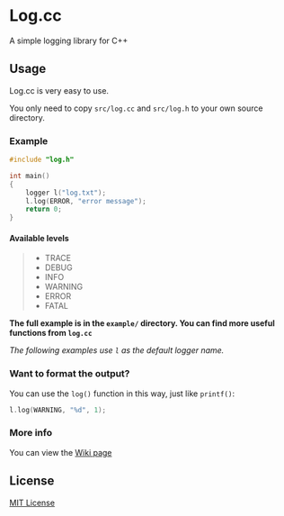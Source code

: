 # Log.cc

A simple logging library for C++

## Usage
Log.cc is very easy to use.


You only need  to copy `src/log.cc` and `src/log.h` to your own source directory.

### Example

```cpp
#include "log.h"

int main()
{
    logger l("log.txt");
    l.log(ERROR, "error message");
    return 0;
}

```

#### Available levels

> - TRACE
> - DEBUG
> - INFO
> - WARNING
> - ERROR
> - FATAL

**The full example is in the `example/` directory. You can find more useful functions from `log.cc`**

*The following examples use `l` as the default logger name.*

### Want to format the output?

You can use the `log()` function in this way, just like `printf()`:

```cpp
l.log(WARNING, "%d", 1);
```

### More info
You can view the [Wiki page](https://github.com/GordonZhang2024/log.cc/wiki/Log.cc-usage)


## License

[MIT License](https://github.com/GordonZhang2024/log.cc/blob/main/LICENSE)
